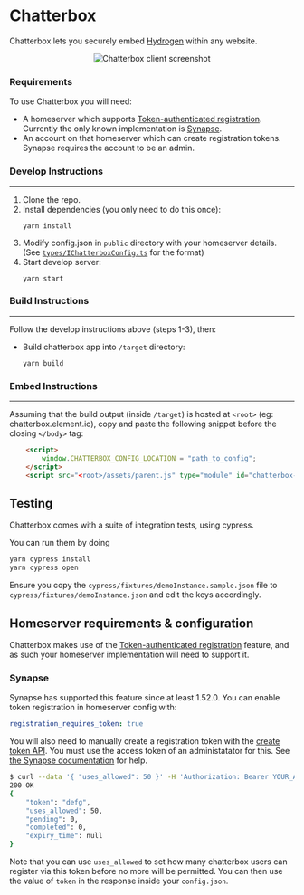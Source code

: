Chatterbox
==========

Chatterbox lets you securely embed [Hydrogen](https://github.com/vector-im/hydrogen-web) within any website.


<p align="center">
  <img alt="Chatterbox client screenshot" src="https://user-images.githubusercontent.com/2072976/178049551-14caddbe-4b06-4dfe-bc44-bab10603c632.png" />
</p>


### Requirements

To use Chatterbox you will need:

- A homeserver which supports [Token-authenticated registration](https://spec.matrix.org/v1.3/client-server-api/#token-authenticated-registration). Currently the only known implementation is [Synapse](https://github.com/matrix-org/synapse).
- An account on that homeserver which can create registration tokens. Synapse requires the account to be an admin.
    
### Develop Instructions
---
1) Clone the repo.
2) Install dependencies (you only need to do this once):
    ```properties
    yarn install
    ```
3) Modify config.json in `public` directory with your homeserver details.  
(See [`types/IChatterboxConfig.ts`](https://github.com/vector-im/chatterbox/blob/main/src/types/IChatterboxConfig.ts) for the format)
4) Start develop server:
    ```properties
    yarn start
    ```

### Build Instructions
---
Follow the develop instructions above (steps 1-3), then:
- Build chatterbox app into `/target` directory:
    ```properties
    yarn build
    ```

### Embed Instructions
---
Assuming that the build output (inside `/target`) is hosted at `<root>` (eg: chatterbox.element.io), copy and paste the following snippet before the closing `</body>` tag:
```html
	<script>
		window.CHATTERBOX_CONFIG_LOCATION = "path_to_config";
	</script>
	<script src="<root>/assets/parent.js" type="module" id="chatterbox-script"></script>
```

## Testing

Chatterbox comes with a suite of integration tests, using cypress.

You can run them by doing
```sh
yarn cypress install
yarn cypress open
``` 

Ensure you copy the `cypress/fixtures/demoInstance.sample.json` file to `cypress/fixtures/demoInstance.json` and edit 
the keys accordingly.

## Homeserver requirements & configuration

Chatterbox makes use of the [Token-authenticated registration](https://spec.matrix.org/v1.3/client-server-api/#token-authenticated-registration) feature,
and as such your homeserver implementation will need to support it.

### Synapse

Synapse has supported this feature since at least 1.52.0. You can enable token registration in homeserver config with:

```yaml
registration_requires_token: true
```

You will also need to manually create a registration token with the [create token API](https://matrix-org.github.io/synapse/latest/usage/administration/admin_api/registration_tokens.html#create-token).
You must use the access token of an administatator for this. See [the Synapse documentation](https://matrix-org.github.io/synapse/latest/usage/administration/admin_api/index.html) for help.

```sh
$ curl --data '{ "uses_allowed": 50 }' -H 'Authorization: Bearer YOUR_ADMIN_TOKEN' 'https://your-homeserver/_synapse/admin/v1/registration_tokens/new'
200 OK
{
    "token": "defg",
    "uses_allowed": 50,
    "pending": 0,
    "completed": 0,
    "expiry_time": null
}
```

Note that you can use `uses_allowed` to set how many chatterbox users can register via this token before no more will be permitted.
You can then use the value of `token` in the response inside your `config.json`.